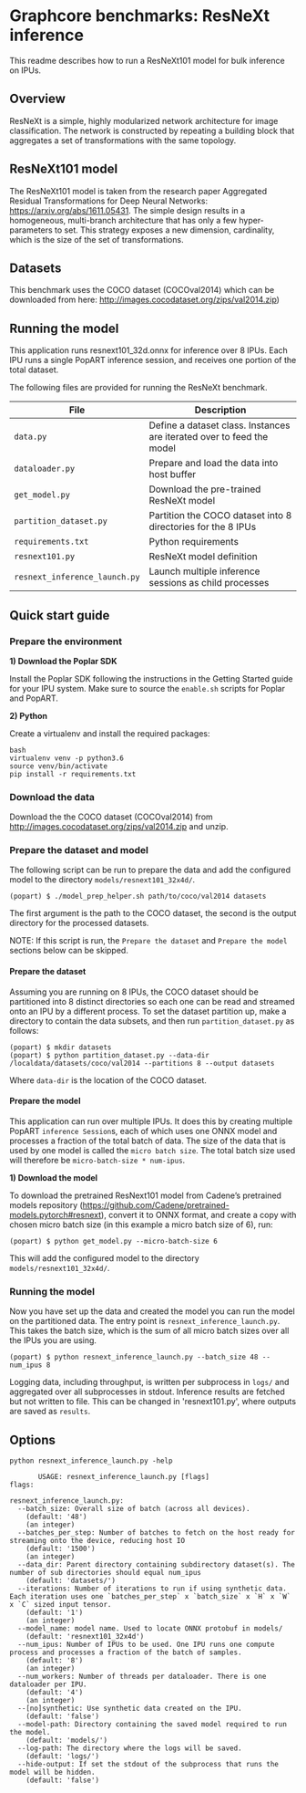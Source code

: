 # Graphcore benchmarks: ResNeXt inference

This readme describes how to run a ResNeXt101 model for bulk inference on IPUs.

## Overview

ResNeXt is a simple, highly modularized network architecture for image classification. The network is constructed by repeating a building block that aggregates a set of transformations with the same topology.

## ResNeXt101 model

The ResNeXt101 model is taken from the research paper Aggregated Residual Transformations for Deep Neural Networks: https://arxiv.org/abs/1611.05431. The simple design results in a homogeneous, multi-branch architecture that has only a few hyper-parameters to set. This strategy exposes a new dimension, cardinality, which is the size of the set of transformations. 

## Datasets

This benchmark uses the COCO dataset (COCOval2014) which can be downloaded from here: http://images.cocodataset.org/zips/val2014.zip)

## Running the model

This application runs resnext101_32d.onnx for inference over 8 IPUs. Each IPU runs a single PopART inference session, and receives one portion of the total dataset.

The following files are provided for running the ResNeXt benchmark. 

| File                          | Description                                                  |
| ----------------------------- | ------------------------------------------------------------ |
| `data.py`                     | Define a dataset class. Instances are iterated over to feed the model                                                             |
| `dataloader.py`               | Prepare and load the data into host buffer                                                             |
| `get_model.py`                | Download the pre-trained ResNeXt model                       |
| `partition_dataset.py`        | Partition the COCO dataset into 8 directories for the 8 IPUs |
| `requirements.txt`            | Python requirements                                          |
| `resnext101.py`               | ResNeXt model definition                                     |
| `resnext_inference_launch.py` | Launch multiple inference sessions as child processes                                              |

## Quick start guide

### Prepare the environment

**1) Download the Poplar SDK**

  Install the Poplar SDK following the instructions in the Getting Started guide for your IPU system. Make sure to source the `enable.sh`
  scripts for Poplar and PopART.

**2) Python**

Create a virtualenv and install the required packages:

```
bash
virtualenv venv -p python3.6
source venv/bin/activate
pip install -r requirements.txt
```

### Download the data
Download the the COCO dataset (COCOval2014) from http://images.cocodataset.org/zips/val2014.zip and unzip.

### Prepare the dataset and model
The following script can be run to prepare the data and add the configured model to the directory `models/resnext101_32x4d/`.

```
(popart) $ ./model_prep_helper.sh path/to/coco/val2014 datasets
```
The first argument is the path to the COCO dataset, the second is the output directory for the processed datasets.

NOTE: If this script is run, the `Prepare the dataset` and `Prepare the model` sections below can be skipped.

#### Prepare the dataset

Assuming you are running on 8 IPUs, the COCO dataset should be partitioned into 8 distinct directories so each one can be read and streamed onto an IPU by a different process. To set the dataset partition up, make a directory to contain the data subsets, and then run `partition_dataset.py` as follows:

```
(popart) $ mkdir datasets
(popart) $ python partition_dataset.py --data-dir /localdata/datasets/coco/val2014 --partitions 8 --output datasets
```

Where `data-dir` is the location of the COCO dataset.

#### Prepare the model

This application can run over multiple IPUs. It does this by creating multiple PopART `inference Session`s, each of which uses one ONNX model and processes a fraction of the total batch of data. The size of the data that is used by one model is called the `micro batch size`. The total batch size used will therefore be `micro-batch-size * num-ipus`.

**1) Download the model**

To download the pretrained ResNext101 model from Cadene’s pretrained models repository (https://github.com/Cadene/pretrained-models.pytorch#resnext), convert it to ONNX format, and create a copy with chosen micro batch size (in this example a micro batch size of 6), run:

```
(popart) $ python get_model.py --micro-batch-size 6
```

This will add the configured model to the directory `models/resnext101_32x4d/`.

### Running the model

Now you have set up the data and created the model you can run the model on the partitioned data. The entry point is `resnext_inference_launch.py`. This takes the batch size, which is the sum of all micro batch sizes over all the IPUs you are using.


```
(popart) $ python resnext_inference_launch.py --batch_size 48 --num_ipus 8
```

Logging data, including throughput, is written per subprocess in `logs/` and aggregated over all subprocesses in stdout. Inference results are fetched but not written to file. This can be changed in 'resnext101.py', where outputs are saved as `results`.


## Options

```
python resnext_inference_launch.py -help

       USAGE: resnext_inference_launch.py [flags]
flags:

resnext_inference_launch.py:
  --batch_size: Overall size of batch (across all devices).
    (default: '48')
    (an integer)
  --batches_per_step: Number of batches to fetch on the host ready for streaming onto the device, reducing host IO
    (default: '1500')
    (an integer)
  --data_dir: Parent directory containing subdirectory dataset(s). The number of sub directories should equal num_ipus
    (default: 'datasets/')
  --iterations: Number of iterations to run if using synthetic data. Each iteration uses one `batches_per_step` x `batch_size` x `H` x `W` x `C` sized input tensor.
    (default: '1')
    (an integer)
  --model_name: model name. Used to locate ONNX protobuf in models/
    (default: 'resnext101_32x4d')
  --num_ipus: Number of IPUs to be used. One IPU runs one compute process and processes a fraction of the batch of samples.
    (default: '8')
    (an integer)
  --num_workers: Number of threads per dataloader. There is one dataloader per IPU.
    (default: '4')
    (an integer)
  --[no]synthetic: Use synthetic data created on the IPU.
    (default: 'false')
  --model-path: Directory containing the saved model required to run the model.
    (default: 'models/')
  --log-path: The directory where the logs will be saved.
    (default: 'logs/')
  --hide-output: If set the stdout of the subprocess that runs the model will be hidden.
    (default: 'false')
```
